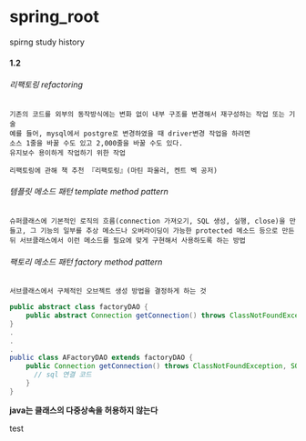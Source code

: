 # spring_root
spirng study history

#### 1.2
###### 리팩토링 _refactoring_
```
기존의 코드를 외부의 동작방식에는 변화 없이 내부 구조를 변경해서 재구성하는 작업 또는 기술
예를 들어, mysql에서 postgre로 변경하였을 때 driver변경 작업을 하려면
소스 1줄을 바꿀 수도 있고 2,000줄을 바꿀 수도 있다.
유지보수 용이하게 작업하기 위한 작업

리팩토링에 관해 책 추천 『리팩토링』(마틴 파울러, 켄트 벡 공저)
```

###### 템플릿 메소드 패턴 _template method pattern_
```
슈퍼클래스에 기본적인 로직의 흐름(connection 가져오기, SQL 생성, 실행, close)을 만들고, 그 기능의 일부를 추상 메소드나 오버라이딩이 가능한 protected 메소드 등으로 만든 뒤 서브클래스에서 이런 메소드를 필요에 맞게 구현해서 사용하도록 하는 방법
```

###### 팩토리 메소드 패턴 _factory method pattern_
```
서브클래스에서 구체적인 오브젝트 생성 방법을 결정하게 하는 것
```
```java
public abstract class factoryDAO {
    public abstract Connection getConnection() throws ClassNotFoundException, SQLException;
}
.
.
.
public class AFactoryDAO extends factoryDAO {
    public Connection getConnection() throws ClassNotFoundException, SQLException {
      // sql 연결 코드
    }
}
```

**java는 클래스의 다중상속을 허용하지 않는다**

test

